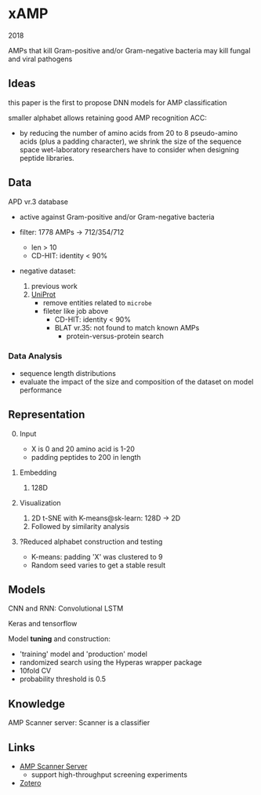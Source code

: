 # xAMP

2018

AMPs that kill Gram-positive and/or Gram-negative bacteria may kill fungal and viral pathogens

## Ideas

this paper is the first to propose DNN models for AMP classification

smaller alphabet allows retaining good AMP recognition ACC:

- by reducing the number of amino acids from 20 to 8 pseudo-amino acids (plus a padding character), we shrink the size of the sequence space wet-laboratory researchers have to consider when designing peptide libraries.

## Data

APD vr.3 database

- active against Gram-positive and/or Gram-negative bacteria
- filter: 1778 AMPs -> 712/354/712
  - len > 10
  - CD-HIT: identity < 90%

- negative dataset:
  1. previous work
  2. [UniProt](http://www.uniprot.org) 
     - remove entities related to `microbe`
     - fileter like job above
       - CD-HIT: identity < 90%
       - BLAT vr.35: not found to match known AMPs
         - protein-versus-protein search

### Data Analysis

- sequence length distributions
- evaluate the impact of the size and composition of the dataset on model performance

## Representation

0. Input
   - X is 0 and 20 amino acid is 1-20
   - padding peptides to 200 in length

1. Embedding
   1. 128D

2. Visualization
   1. 2D t-SNE with K-means@sk-learn: 128D -> 2D
   2. Followed by similarity analysis

3. ?Reduced alphabet construction and testing
   - K-means: padding 'X' was clustered to 9
   - Random seed varies to get a stable result

## Models

CNN and RNN: Convolutional LSTM

Keras and tensorflow

Model **tuning** and construction:

- 'training' model and 'production' model
- randomized search using the Hyperas wrapper package
- 10fold CV
- probability threshold is 0.5

## Knowledge

AMP Scanner server: Scanner is a classifier

## Links

- [AMP Scanner Server](https://www.dveltri.com/ascan/v2/ascan.html)
  - support high-throughput screening experiments
- [Zotero](zotero://select/library/items/Z86BEIHD)